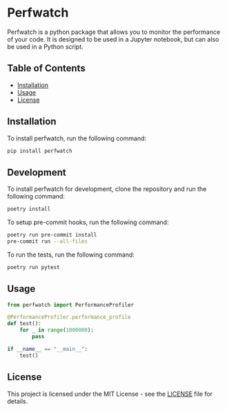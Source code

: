 # Perfwatch

Perfwatch is a python package that allows you to monitor the performance of your code. It is designed to be used in a Jupyter notebook, but can also be used in a Python script.

## Table of Contents

- [Installation](#installation)
- [Usage](#usage)
- [License](#license)

## Installation

To install perfwatch, run the following command:

```bash
pip install perfwatch
```

## Development

To install perfwatch for development, clone the repository and run the following command:

```bash
poetry install
```
To setup pre-commit hooks, run the following command:

```bash
poetry run pre-commit install
pre-commit run --all-files
```

To run the tests, run the following command:

```bash
poetry run pytest
```

## Usage

```python
from perfwatch import PerformanceProfiler

@PerformanceProfiler.performance_profile
def test():
    for _ in range(1000000):
        pass

if __name__ == "__main__":
    test()
```

## License

This project is licensed under the MIT License - see the [LICENSE](LICENSE) file for details.
